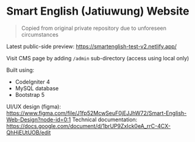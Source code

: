 # Smart English (Jatiuwung) Website

> Copied from original private repository due to unforeseen circumstances

Latest public-side preview: https://smartenglish-test-v2.netlify.app/

Visit CMS page by adding `/admin` sub-directory (access using local only)

Built using:
- CodeIgniter 4
- MySQL database
- Bootstrap 5

UI/UX design (figma): https://www.figma.com/file/J1fp52McwSeuF0jEJJhW72/Smart-English-Web-Design?node-id=0:1
Technical documentation: https://docs.google.com/document/d/1brUP9ZxIck0eA_rrC-4CX-QhHjEUtUOB/edit
